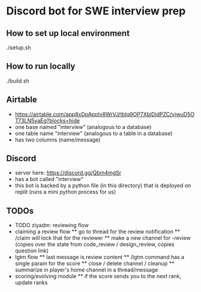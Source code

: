 # Discord bot for SWE interview prep


## How to set up local environment
./setup.sh


## How to run locally
./build.sh


## Airtable

* https://airtable.com/app8xDpApplv8WrVJ/tblq9OP7XbjDidPZC/viwuD5OT73LN5yaEg?blocks=hide
* one base named "interview" (analogous to a database)
* one table name "interview" (analogous to a table in a database)
* has two columns (name/message)

## Discord

* server here: https://discord.gg/Qbm4mgSr
* has a bot called "interview"
* this bot is backed by a python file (in this directory) that is deployed on replit (runs a mini python process for us)

## TODOs

* TODO ziyadm: reviewing flow
* claiming a review flow
	** go to thread for the review notification
	** /claim will lock that for the reviewer
	** make a new channel for -review (copies over the state from code_review / design_review, copies question link)
* lgtm flow
	** last message is review content
	** /lgtm command has a single param for the score
	** close / delete channel / cleanup
	** summarize in player's home channel in a thread/message
* scoring/evolving module
	** if the score sends you to the next rank, update ranks
